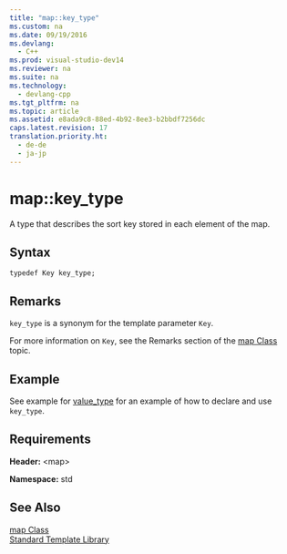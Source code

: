 ```yaml
---
title: "map::key_type"
ms.custom: na
ms.date: 09/19/2016
ms.devlang: 
  - C++
ms.prod: visual-studio-dev14
ms.reviewer: na
ms.suite: na
ms.technology: 
  - devlang-cpp
ms.tgt_pltfrm: na
ms.topic: article
ms.assetid: e8ada9c8-88ed-4b92-8ee3-b2bbdf7256dc
caps.latest.revision: 17
translation.priority.ht: 
  - de-de
  - ja-jp
---
```

# map::key_type
A type that describes the sort key stored in each element of the map.  
  
## Syntax  
  
```  
typedef Key key_type;  
```  
  
## Remarks  
 `key_type` is a synonym for the template parameter `Key`.  
  
 For more information on `Key`, see the Remarks section of the [map Class](../vs140/map-Class.md) topic.  
  
## Example  
 See example for [value_type](../vs140/map--value_type.md) for an example of how to declare and use `key_type`.  
  
## Requirements  
 **Header:** <map\>  
  
 **Namespace:** std  
  
## See Also  
 [map Class](../vs140/map-Class.md)   
 [Standard Template Library](../vs140/Standard-Template-Library.md)
